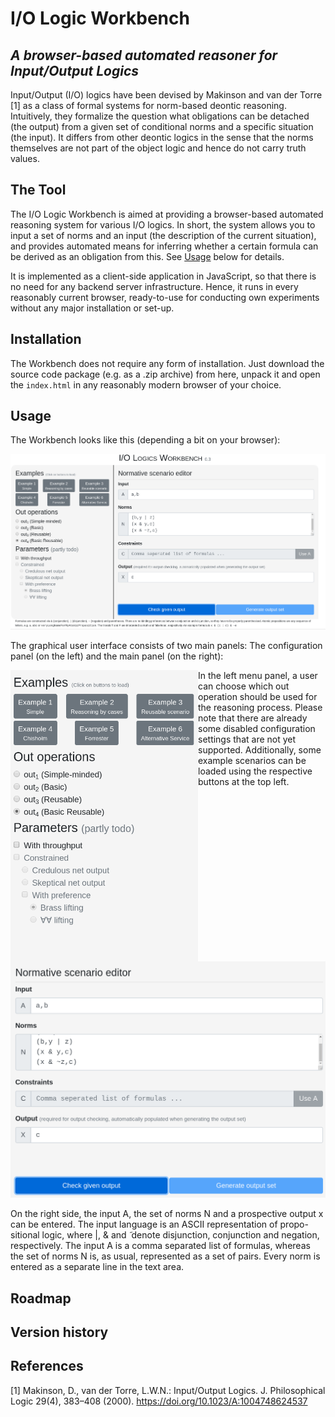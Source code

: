 # I/O Logic Workbench
*A browser-based automated reasoner for Input/Output Logics*
-----------------------------

Input/Output (I/O) logics have been devised by Makinson and van der Torre [1]
as a class of formal systems for norm-based deontic reasoning. Intuitively,
they formalize the question what obligations can be detached (the output) from a given
set of conditional norms and a specific situation (the input). It differs from
other deontic logics in the sense that the norms themselves are not part of the
object logic and hence do not carry truth values.

## The Tool

The I/O Logic Workbench is aimed at providing a browser-based automated reasoning system for various I/O logics.
In short, the system allows you to input a set of norms and an input (the description of the current situation),
and provides automated means for inferring whether a certain formula can be derived as an obligation from this.
See [Usage](#usage) below for details.

It is implemented as a client-side application in JavaScript, so that there is no
need for any backend server infrastructure. Hence, it runs in every reasonably current browser,
ready-to-use for conducting own experiments without any major installation or set-up.

## Installation

The Workbench does not require any form of installation. Just download the source code package (e.g. as a .zip archive)
from here, unpack it and open the `index.html` in any reasonably modern browser of your choice.


## Usage

The Workbench looks like this (depending a bit on your browser):

![The I/O Logic Workbench](/doc/iolw.png)

The graphical user interface consists of two main panels: The configuration panel (on the left)
and the main panel (on the right):

<img alt="The configuration panel" src="/doc/left.png" width="300" style="float:left">

In the left menu panel, a user can choose which out operation should be used for the reasoning process.
Please note that there are already some disabled configuration settings that are not yet supported.
Additionally, some example scenarios can be loaded using the respective buttons at the top left.

![The main panel](/doc/right.png)

On the right side, the input A, the set of norms N and a prospective output
x can be entered. The input language is an ASCII representation of propo-
sitional logic, where |, & and  ̃  denote disjunction, conjunction and negation,
respectively. The input A is a comma separated list of formulas, whereas the
set of norms N is, as usual, represented as a set of pairs. Every norm is entered
as a separate line in the text area. 

## Roadmap


## Version history

## References

[1] Makinson, D., van der Torre, L.W.N.: Input/Output Logics. J. Philosophical Logic 29(4), 383–408 (2000). https://doi.org/10.1023/A:1004748624537
